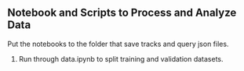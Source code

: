 ## Notebook and Scripts to Process and Analyze Data

Put the notebooks to the folder that save tracks and query json files.

1. Run through data.ipynb to split training and validation datasets.
